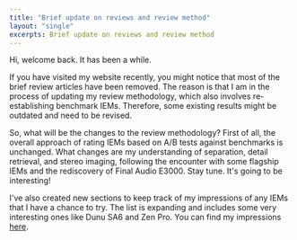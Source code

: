 ```yaml
---
title: "Brief update on reviews and review method"
layout: "single"
excerpts: Brief update on reviews and review method
---
```


Hi, welcome back. It has been a while.

If you have visited my website recently, you might notice that most of the brief review articles have been removed. The reason is that I am in the process of updating my review methodology, which also involves re-establishing benchmark IEMs. Therefore, some existing results might be outdated and need to be revised. 

So, what will be the changes to the review methodology? First of all, the overall approach of rating IEMs based on A/B tests against benchmarks is unchanged. What changes are my understanding of separation, detail retrieval, and stereo imaging, following the encounter with some flagship IEMs and the rediscovery of Final Audio E3000. Stay tune. It's going to be interesting!

I've also created new sections to keep track of my impressions of any IEMs that I have a chance to try. The list is expanding and includes some very interesting ones like Dunu SA6 and Zen Pro. You can find my impressions [here](/impressions).